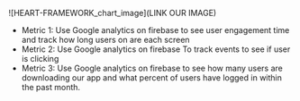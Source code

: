 ![HEART-FRAMEWORK_chart_image](LINK OUR IMAGE)

- Metric 1: Use Google analytics on firebase to see user engagement time and track how long users on are each screen
- Metric 2: Use Google analytics on firebase  To track events to see if user is clicking
- Metric 3: Use Google analytics on firebase to see how many users are downloading our app and what percent
    of users have logged in within the past month.

